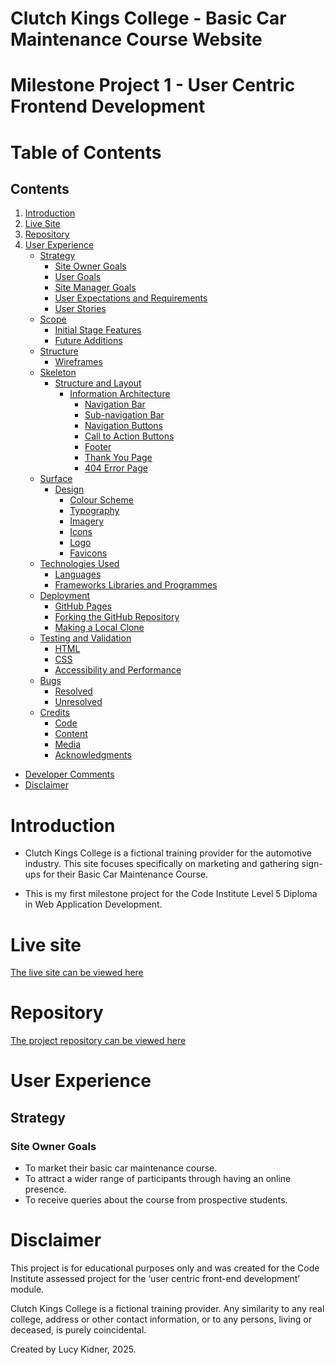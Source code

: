 # Clutch Kings College - Basic Car Maintenance Course Website
# Milestone Project 1 - User Centric Frontend Development

# Table of Contents 

## Contents
1. [Introduction](#introduction)
2. [Live Site](#live-site)
3. [Repository](#repository)
4. [User Experience](#user-experience)
    * [Strategy](#strategy)
         + [Site Owner Goals](#site-owner-goals)
         + [User Goals](#user-goals)
         + [Site Manager Goals](#site-manager-goals)
         + [User Expectations and Requirements](#user-expectations-requirements)
         + [User Stories](#user-stories)
    * [Scope](#scope)
        + [Initial Stage Features](#initial-stage-features)
        + [Future Additions](#future-additions)
    * [Structure](#structure)  
        + [Wireframes](#wireframes)
   * [Skeleton](#skeleton)  
        + [Structure and Layout](#structure-layout)
          + [Information Architecture](#info-architecture)
            + [Navigation Bar](#nav-bar)
            + [Sub-navigation Bar](#sub-nav-bar)
            + [Navigation Buttons](#nav-buttons)
            + [Call to Action Buttons](#cta-buttons)
            + [Footer](#footer)
            + [Thank You Page](#thank-you)
            + [404 Error Page](#404-error)
   * [Surface](#surface)
        + [Design](#design)
          + [Colour Scheme](#colour-scheme)
          + [Typography](#typography)
          + [Imagery](#imagery)
          + [Icons](#icons)
          + [Logo](#logo)
          + [Favicons](#favicons)
   * [Technologies Used](#technologies-used)
        + [Languages](#languages)
        + [Frameworks Libraries and Programmes](#frameworks-programmes)
   * [Deployment](#deployment)
        + [GitHub Pages](#github-pages)
        + [Forking the GitHub Repository](#forking)
        + [Making a Local Clone](#Cloning)
   * [Testing and Validation](#testing-validation)
        + [HTML](#html)
        + [CSS](#CSS)
        + [Accessibility and Performance](#access-perform)
   * [Bugs](#bugs)
        + [Resolved](#resolved)
        + [Unresolved](#unresolved)
   * [Credits](#credits)
        + [Code](#code)
        + [Content](#content)
        + [Media](#media)
        + [Acknowledgments](#acknowledgments)
  * [Developer Comments](#comments)
  * [Disclaimer](#disclaimer)
  
# Introduction
* Clutch Kings College is a fictional training provider for the automotive industry. This site focuses specifically on marketing and gathering sign-ups for their Basic Car Maintenance Course. 

* This is my first milestone project for the Code Institute Level 5 Diploma in Web Application Development.

# Live site 
[The live site can be viewed here](https://lucyinthesky2111.github.io/milestone-project-one/)

# Repository
[The project repository can be viewed here](https://github.com/lucyinthesky2111/milestone-project-one)

# User Experience
  ## Strategy
  ### Site Owner Goals
  * To market their basic car maintenance course. 
  * To attract a wider range of participants through having an online presence.
  * To receive queries about the course from prospective students. 




# Disclaimer

This project is for educational purposes only and was created for the Code Institute assessed project for the ‘user centric front-end development’ module.  

Clutch Kings College is a fictional training provider. Any similarity to any real college, address or other contact information, or to any persons, living or deceased, is purely coincidental. 
 
Created by Lucy Kidner, 2025. 